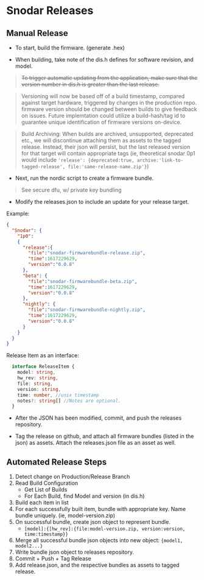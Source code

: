 # Snodar Releases

## Manual Release

* To start, build the firmware. (generate .hex)

* When building, take note of the dis.h defines for software revision, and model.

> ~~To trigger automatic updating from the application, make sure that the version number in dis.h is greater than the last release.~~

> Versioning will now be based off of a build timestamp, compared against target hardware, triggered by changes in the production repo.
> firmware version should be changed between builds to give feedback on issues. Future implemtation could utilize a build-hash/tag id to guarantee unique identification of firmware versions on-device.

> Build Archiving: When builds are archived, unsupported, deprecated etc., we will discontinue attaching them as assets to the tagged release. Instead, their json will persist, but the last released version for that target will contain appropriate tags (ie, theoretical snodar 0p1 would include `'release': {deprecated:true, archive:'link-to-tagged-release', file:'same-release-name.zip'}`)

* Next, run the nordic script to create a firmware bundle.

> See secure dfu, w/ private key bundling


* Modify the releases.json to include an update for your release target.

Example:


```json
{
  "Snodar": {
    "1p0": 
    {
      "release":{
        "file":"snodar-firmwarebundle-release.zip",
        "time":1617229629,
        "version":"0.0.8"
      },
      "beta": {
        "file":"snodar-firmwarebundle-beta.zip",
        "time":1617229629,
        "version":"0.0.8"
      },
      "nightly": {
        "file":"snodar-firmwarebundle-nightly.zip",
        "time":1617229629,
        "version":"0.0.8"
      }
    }
  }
}

```

Release Item as an interface:

```typescript
  interface ReleaseItem {
    model: string,
    hw_rev: string,
    file: string,
    version: string,
    time: number, //unix timestamp
    notes?: string[] //Notes are optional. 
  }
```

* After the JSON has been modified, commit, and push the releases repository.

* Tag the release on github, and attach all firmware bundles (listed in the json) as assets. Attach the releases.json file as an asset as well.



## Automated Release Steps

1. Detect change on Production/Release Branch
1. Read Build Configuration
    - Get List of Builds
    - For Each Build, find Model and version (in dis.h)
1. Build each item in list
1. For each successfully built item, bundle with appropriate key. Name bundle uniquely. (ie, model-version.zip)
1. On successful bundle, create json object to represent bundle. 
    - `[model]:{[hw_rev]:{file:model-version.zip, version:version, time:timestamp}}`
1. Merge all successful bundle json objects into new object: `{model1, model2...}`
1. Write bundle json object to releases repository.
1. Commit + Push + Tag Release
1. Add release.json, and the respective bundles as assets to tagged release.
